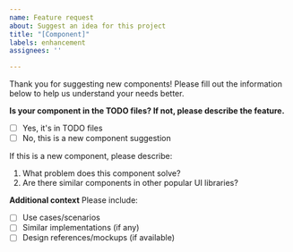 ```yaml
---
name: Feature request
about: Suggest an idea for this project
title: "[Component]"
labels: enhancement
assignees: ''

---
```


Thank you for suggesting new components! Please fill out the information below to help us understand your needs better.

**Is your component in the TODO files? If not, please describe the feature.**
- [ ] Yes, it's in TODO files
- [ ] No, this is a new component suggestion

If this is a new component, please describe:
1. What problem does this component solve?
2. Are there similar components in other popular UI libraries?

**Additional context**
Please include:
- [ ] Use cases/scenarios
- [ ] Similar implementations (if any)
- [ ] Design references/mockups (if available)
